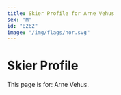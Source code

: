 ```yaml
---
title: Skier Profile for Arne Vehus
sex: "M"
id: "8262"
image: "/img/flags/nor.svg" 
---
```


# Skier Profile

This page is for: Arne Vehus.
    